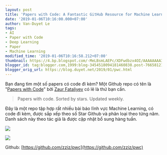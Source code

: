 ```yaml
---
layout: post
title: 'Papers with Code: A Fantastic GitHub Resource for Machine Learning'
date: '2019-01-06T10:16:00.000+07:00'
author: Van-Duyet Le
tags:
- AI
- Paper with Code
- Deep Learning
- Paper
- Machine Learning
modified_time: '2019-01-06T10:16:58.212+07:00'
thumbnail: https://4.bp.blogspot.com/-MeLBsmLAEPc/XDFwdbzx4OI/AAAAAAAA3eM/dvTNPS6N26wnQQvOQ-OtVOPC5A4JXwNQgCLcBGAs/s72-c/duyet-pwc.png
blogger_id: tag:blogger.com,1999:blog-3454518094181460838.post-7665812193795919443
blogger_orig_url: https://blog.duyet.net/2019/01/pwc.html
---
```


Bạn đang tìm một số papers có code đi kèm?
Một Github repo có tên là "[Papers with Code](https://github.com/zziz/pwc)" bởi [Zaur Fataliyev](http://fataliyev.com/) có lẽ là thứ bạn cần.

> Papers with code. Sorted by stars. Updated weekly.

Đây là một repo tập hợp rất nhiều bài báo lĩnh vực Machine Learning, có code đi kèm, được sắp xếp theo số Star Github và phân loại theo từng năm. Danh sách này theo tác giả là được cập nhật bổ sung hàng tuần.

[![](https://4.bp.blogspot.com/-MeLBsmLAEPc/XDFwdbzx4OI/AAAAAAAA3eM/dvTNPS6N26wnQQvOQ-OtVOPC5A4JXwNQgCLcBGAs/s1600/duyet-pwc.png)](https://4.bp.blogspot.com/-MeLBsmLAEPc/XDFwdbzx4OI/AAAAAAAA3eM/dvTNPS6N26wnQQvOQ-OtVOPC5A4JXwNQgCLcBGAs/s1600/duyet-pwc.png)

<!-- more -->

[![](https://1.bp.blogspot.com/-5mmQdt_ABcc/XDFyEmIzlyI/AAAAAAAA3eY/88kP231AfRQdBOMXPtId1rVag1HYld5nACLcBGAs/s1600/Screen%2BShot%2B2019-01-06%2Bat%2B10.12.00%2BAM.png)](https://1.bp.blogspot.com/-5mmQdt_ABcc/XDFyEmIzlyI/AAAAAAAA3eY/88kP231AfRQdBOMXPtId1rVag1HYld5nACLcBGAs/s1600/Screen%2BShot%2B2019-01-06%2Bat%2B10.12.00%2BAM.png)

Github: [https://github.com/zziz/pwc](https://github.com/zziz/pwc)
